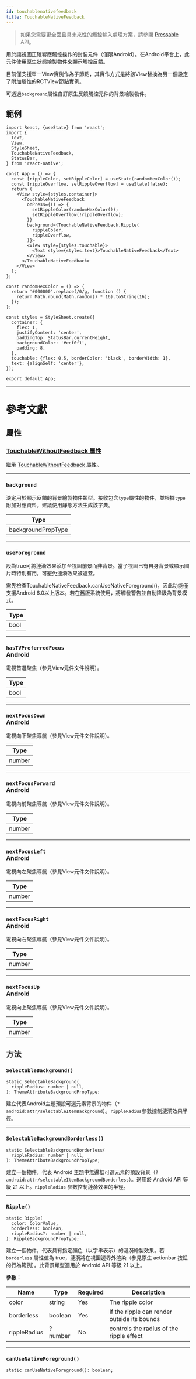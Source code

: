 ```yaml
---
id: touchablenativefeedback
title: TouchableNativeFeedback
---
```


> 如果您需要更全面且具未來性的觸控輸入處理方案，請參閱 [Pressable](pressable.md) API。

用於讓視圖正確響應觸控操作的封裝元件（僅限Android）。在Android平台上，此元件使用原生狀態繪製物件來顯示觸控反饋。

目前僅支援單一View實例作為子節點，其實作方式是將該View替換為另一個設定了附加屬性的RCTView節點實例。

可透過`background`屬性自訂原生反饋觸控元件的背景繪製物件。

## 範例

```SnackPlayer name=TouchableNativeFeedback%20Android%20Component%20Example&supportedPlatforms=android
import React, {useState} from 'react';
import {
  Text,
  View,
  StyleSheet,
  TouchableNativeFeedback,
  StatusBar,
} from 'react-native';

const App = () => {
  const [rippleColor, setRippleColor] = useState(randomHexColor());
  const [rippleOverflow, setRippleOverflow] = useState(false);
  return (
    <View style={styles.container}>
      <TouchableNativeFeedback
        onPress={() => {
          setRippleColor(randomHexColor());
          setRippleOverflow(!rippleOverflow);
        }}
        background={TouchableNativeFeedback.Ripple(
          rippleColor,
          rippleOverflow,
        )}>
        <View style={styles.touchable}>
          <Text style={styles.text}>TouchableNativeFeedback</Text>
        </View>
      </TouchableNativeFeedback>
    </View>
  );
};

const randomHexColor = () => {
  return '#000000'.replace(/0/g, function () {
    return Math.round(Math.random() * 16).toString(16);
  });
};

const styles = StyleSheet.create({
  container: {
    flex: 1,
    justifyContent: 'center',
    paddingTop: StatusBar.currentHeight,
    backgroundColor: '#ecf0f1',
    padding: 8,
  },
  touchable: {flex: 0.5, borderColor: 'black', borderWidth: 1},
  text: {alignSelf: 'center'},
});

export default App;
```

---

# 參考文獻

## 屬性

### [TouchableWithoutFeedback 屬性](touchablewithoutfeedback.md#props)

繼承 [TouchableWithoutFeedback 屬性](touchablewithoutfeedback.md#props)。

---

### `background`

決定用於顯示反饋的背景繪製物件類型。接收包含`type`屬性的物件，並根據`type`附加對應資料。建議使用靜態方法生成該字典。

| Type               |
| ------------------ |
| backgroundPropType |

---

### `useForeground`

設為true可將漣漪效果添加至視圖前景而非背景。當子視圖已有自身背景或顯示圖片時特別有用，可避免漣漪效果被遮蓋。

需先檢查TouchableNativeFeedback.canUseNativeForeground()，因此功能僅支援Android 6.0以上版本。若在舊版系統使用，將觸發警告並自動降級為背景模式。

| Type |
| ---- |
| bool |

---

### `hasTVPreferredFocus` <div class="label android">Android</div>

電視首選聚焦（參見View元件文件說明）。

| Type |
| ---- |
| bool |

---

### `nextFocusDown` <div class="label android">Android</div>

電視向下聚焦導航（參見View元件文件說明）。

| Type   |
| ------ |
| number |

---

### `nextFocusForward` <div class="label android">Android</div>

電視向前聚焦導航（參見View元件文件說明）。

| Type   |
| ------ |
| number |

---

### `nextFocusLeft` <div class="label android">Android</div>

電視向左聚焦導航（參見View元件文件說明）。

| Type   |
| ------ |
| number |

---

### `nextFocusRight` <div class="label android">Android</div>

電視向右聚焦導航（參見View元件文件說明）。

| Type   |
| ------ |
| number |

---

### `nextFocusUp` <div class="label android">Android</div>

電視向上聚焦導航（參見View元件文件說明）。

| Type   |
| ------ |
| number |

## 方法

### `SelectableBackground()`

```tsx
static SelectableBackground(
  rippleRadius: number | null,
): ThemeAttributeBackgroundPropType;
```

建立代表Android主題預設可選元素背景的物件（`?android:attr/selectableItemBackground`）。`rippleRadius`參數控制漣漪效果半徑。

---

### `SelectableBackgroundBorderless()`

```tsx
static SelectableBackgroundBorderless(
  rippleRadius: number | null,
): ThemeAttributeBackgroundPropType;
```

建立一個物件，代表 Android 主題中無邊框可選元素的預設背景（`?android:attr/selectableItemBackgroundBorderless`）。適用於 Android API 等級 21 以上。`rippleRadius` 參數控制漣漪效果的半徑。

---

### `Ripple()`

```tsx
static Ripple(
  color: ColorValue,
  borderless: boolean,
  rippleRadius?: number | null,
): RippleBackgroundPropType;
```

建立一個物件，代表具有指定顏色（以字串表示）的漣漪繪製效果。若 `borderless` 屬性值為 true，漣漪將在視圖邊界外渲染（參見原生 actionbar 按鈕的行為範例）。此背景類型適用於 Android API 等級 21 以上。

**參數：**

| Name         | Type    | Required | Description                                 |
| ------------ | ------- | -------- | ------------------------------------------- |
| color        | string  | Yes      | The ripple color                            |
| borderless   | boolean | Yes      | If the ripple can render outside its bounds |
| rippleRadius | ?number | No       | controls the radius of the ripple effect    |

---

### `canUseNativeForeground()`

```tsx
static canUseNativeForeground(): boolean;
```